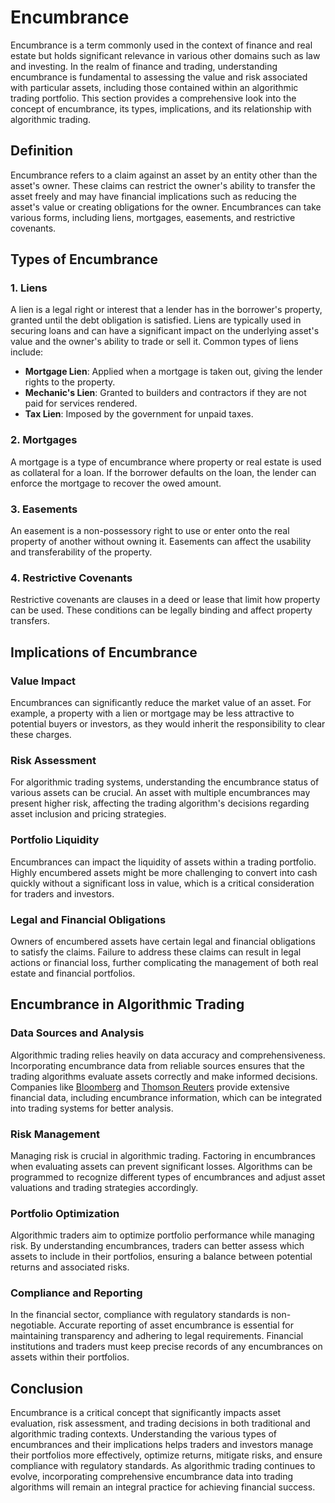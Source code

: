 # Encumbrance

Encumbrance is a term commonly used in the context of finance and real estate but holds significant relevance in various other domains such as law and investing. In the realm of finance and trading, understanding encumbrance is fundamental to assessing the value and risk associated with particular assets, including those contained within an algorithmic trading portfolio. This section provides a comprehensive look into the concept of encumbrance, its types, implications, and its relationship with algorithmic trading.

## Definition

Encumbrance refers to a claim against an asset by an entity other than the asset's owner. These claims can restrict the owner's ability to transfer the asset freely and may have financial implications such as reducing the asset's value or creating obligations for the owner. Encumbrances can take various forms, including liens, mortgages, easements, and restrictive covenants.

## Types of Encumbrance

### 1. Liens
A lien is a legal right or interest that a lender has in the borrower's property, granted until the debt obligation is satisfied. Liens are typically used in securing loans and can have a significant impact on the underlying asset's value and the owner's ability to trade or sell it. Common types of liens include:
- **Mortgage Lien**: Applied when a mortgage is taken out, giving the lender rights to the property.
- **Mechanic's Lien**: Granted to builders and contractors if they are not paid for services rendered.
- **Tax Lien**: Imposed by the government for unpaid taxes.

### 2. Mortgages
A mortgage is a type of encumbrance where property or real estate is used as collateral for a loan. If the borrower defaults on the loan, the lender can enforce the mortgage to recover the owed amount.

### 3. Easements
An easement is a non-possessory right to use or enter onto the real property of another without owning it. Easements can affect the usability and transferability of the property.

### 4. Restrictive Covenants
Restrictive covenants are clauses in a deed or lease that limit how property can be used. These conditions can be legally binding and affect property transfers.

## Implications of Encumbrance

### Value Impact
Encumbrances can significantly reduce the market value of an asset. For example, a property with a lien or mortgage may be less attractive to potential buyers or investors, as they would inherit the responsibility to clear these charges.

### Risk Assessment
For algorithmic trading systems, understanding the encumbrance status of various assets can be crucial. An asset with multiple encumbrances may present higher risk, affecting the trading algorithm's decisions regarding asset inclusion and pricing strategies.

### Portfolio Liquidity
Encumbrances can impact the liquidity of assets within a trading portfolio. Highly encumbered assets might be more challenging to convert into cash quickly without a significant loss in value, which is a critical consideration for traders and investors.

### Legal and Financial Obligations
Owners of encumbered assets have certain legal and financial obligations to satisfy the claims. Failure to address these claims can result in legal actions or financial loss, further complicating the management of both real estate and financial portfolios.

## Encumbrance in Algorithmic Trading

### Data Sources and Analysis
Algorithmic trading relies heavily on data accuracy and comprehensiveness. Incorporating encumbrance data from reliable sources ensures that the trading algorithms evaluate assets correctly and make informed decisions. Companies like [Bloomberg](https://www.bloomberg.com/) and [Thomson Reuters](https://www.thomsonreuters.com/) provide extensive financial data, including encumbrance information, which can be integrated into trading systems for better analysis.

### Risk Management
Managing risk is crucial in algorithmic trading. Factoring in encumbrances when evaluating assets can prevent significant losses. Algorithms can be programmed to recognize different types of encumbrances and adjust asset valuations and trading strategies accordingly.

### Portfolio Optimization
Algorithmic traders aim to optimize portfolio performance while managing risk. By understanding encumbrances, traders can better assess which assets to include in their portfolios, ensuring a balance between potential returns and associated risks.

### Compliance and Reporting
In the financial sector, compliance with regulatory standards is non-negotiable. Accurate reporting of asset encumbrance is essential for maintaining transparency and adhering to legal requirements. Financial institutions and traders must keep precise records of any encumbrances on assets within their portfolios.

## Conclusion

Encumbrance is a critical concept that significantly impacts asset evaluation, risk assessment, and trading decisions in both traditional and algorithmic trading contexts. Understanding the various types of encumbrances and their implications helps traders and investors manage their portfolios more effectively, optimize returns, mitigate risks, and ensure compliance with regulatory standards. As algorithmic trading continues to evolve, incorporating comprehensive encumbrance data into trading algorithms will remain an integral practice for achieving financial success.